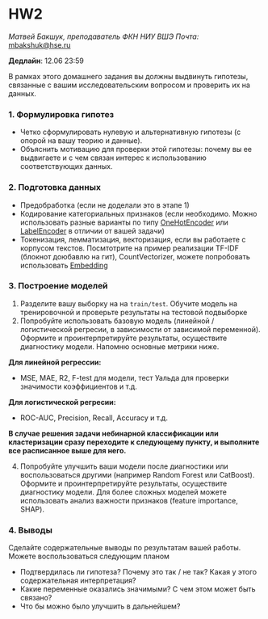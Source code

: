 # HW2

*Матвей Бакшук, преподаватель ФКН НИУ ВШЭ*
*Почта:* mbakshuk@hse.ru

**Дедлайн**: 12.06 23:59

В рамках этого домашнего задания вы должны выдвинуть гипотезы, связанные с вашим исследовательским вопросом и проверить их на данных.

### 1. Формулировка гипотез

- Четко сформулировать нулевую и альтернативную гипотезы (с опорой на вашу теорию и данные).    
- Объяснить мотивацию для проверки этой гипотезы: почему вы ее выдвигаете и с чем связан интерес к использованию соответствующих данных.
### 2. Подготовка данных

- Предобработка (если не доделали это в этапе 1)
- Кодирование категориальных признаков (если необходимо. Можно использовать разные варианты по типу [OneHotEncoder](https://scikit-learn.org/stable/modules/generated/sklearn.preprocessing.OneHotEncoder.html) или [LabelEncoder](https://scikit-learn.org/stable/modules/generated/sklearn.preprocessing.OneHotEncoder.html) в отличии от вашей задачи)
- Токенизация, лемматизация, векторизация, если вы работаете с корпусом текстов. Посмтотрите на пример реализации TF-IDF (блокнот доюбавлю на гит), CountVectorizer, можете попробовать использовать [Embedding](https://habr.com/ru/companies/otus/articles/787116/)
### 3. Построение моделей

1. Разделите вашу выборку на на `train/test`. Обучите модель на тренировочной и проверьте результаты на тестовой подвыборке
2. Попробуйте использовать базовую модель (линейной / логистической регресии, в зависимости от зависимой переменной). Оформите и проинтерпретируйте результаты, осуществите диагностику модели. Напомню основные метрики ниже.

**Для линейной регрессии:**

- MSE, MAE, R2, F-test для модели, тест Уальда для проверки значимости коэффициентов и т.д.
  
**Для логистической регресии:**

- ROC-AUC, Precision, Recall, Accuracy и т.д.

**В случае решения задачи небинарной классификации или кластеризации сразу переходите к следующему пункту, и выполните все расписанное выше для него.**

4. Попробуйте улучшить ваши модели после диагностики или воспользоваться другими (например Random Forest или CatBoost). Оформите и проинтерпретируйте результаты, осуществите диагностику модели.
Для более сложных моделей можете использовать анализ важности признаков (feature importance, SHAP).
### 4. Выводы
Сделайте содержательные выводы по результатам вашей работы. Можете воспользоваться следующим планом
- Подтвердилась ли гипотеза? Почему это так / не так? Какая у этого содержательная интерпретация?
- Какие переменные оказались значимыми? С чем этом может быть связано?
- Что бы можно было улучшить в дальнейшем?
